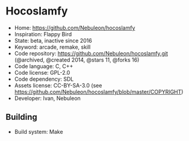 # Hocoslamfy

- Home: https://github.com/Nebuleon/hocoslamfy
- Inspiration: Flappy Bird
- State: beta, inactive since 2016
- Keyword: arcade, remake, skill
- Code repository: https://github.com/Nebuleon/hocoslamfy.git (@archived, @created 2014, @stars 11, @forks 16)
- Code language: C, C++
- Code license: GPL-2.0
- Code dependency: SDL
- Assets license: CC-BY-SA-3.0 (see https://github.com/Nebuleon/hocoslamfy/blob/master/COPYRIGHT)
- Developer: Ivan, Nebuleon

## Building

- Build system: Make
